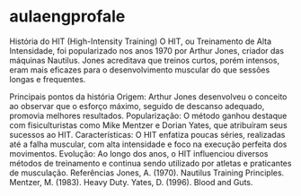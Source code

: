 # aulaengprofale
História do HIT (High-Intensity Training)
O HIT, ou Treinamento de Alta Intensidade, foi popularizado nos anos 1970 por Arthur Jones, criador das máquinas Nautilus. Jones acreditava que treinos curtos, porém intensos, eram mais eficazes para o desenvolvimento muscular do que sessões longas e frequentes.

Principais pontos da história
Origem: Arthur Jones desenvolveu o conceito ao observar que o esforço máximo, seguido de descanso adequado, promovia melhores resultados.
Popularização: O método ganhou destaque com fisiculturistas como Mike Mentzer e Dorian Yates, que atribuíram seus sucessos ao HIT.
Características: O HIT enfatiza poucas séries, realizadas até a falha muscular, com alta intensidade e foco na execução perfeita dos movimentos.
Evolução: Ao longo dos anos, o HIT influenciou diversos métodos de treinamento e continua sendo utilizado por atletas e praticantes de musculação.
Referências
Jones, A. (1970). Nautilus Training Principles.
Mentzer, M. (1983). Heavy Duty.
Yates, D. (1996). Blood and Guts.